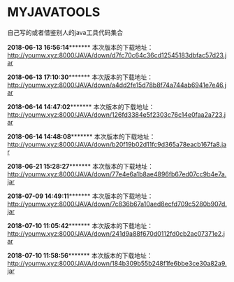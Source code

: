 # MYJAVATOOLS
自己写的或者借鉴别人的java工具代码集合



**************2018-06-13 16:56:14*********************
本次版本的下载地址：http://youmw.xyz:8000/JAVA/down/d7fc70c64c36cd12545183dbfac57d23.jar


**************2018-06-13 17:10:30*********************
本次版本的下载地址：http://youmw.xyz:8000/JAVA/down/a4dd2fe15d78b8f74a744ab6941e7e46.jar


**************2018-06-14 14:47:02*********************
本次版本的下载地址：http://youmw.xyz:8000/JAVA/down/126fd3384e5f2303c76c14e0faa2a723.jar


**************2018-06-14 14:48:08*********************
本次版本的下载地址：http://youmw.xyz:8000/JAVA/down/b20f19b02d11fc9d365a78eacb167fa8.jar


**************2018-06-21 15:28:27*********************
本次版本的下载地址：http://youmw.xyz:8000/JAVA/down/77e4e6a1b8ae4896fb67ed07cc9b4e7a.jar


**************2018-07-09 14:49:11*********************
本次版本的下载地址：http://youmw.xyz:8000/JAVA/down/7c836b67a10aed8ecfd709c5280b907d.jar


**************2018-07-10 11:05:42*********************
本次版本的下载地址：http://youmw.xyz:8000/JAVA/down/241d9a88f670d0112fd0cb2ac07371e2.jar


**************2018-07-10 11:58:56*********************
本次版本的下载地址：http://youmw.xyz:8000/JAVA/down/184b309b55b248f1fe6bbe3ce30a82a9.jar

